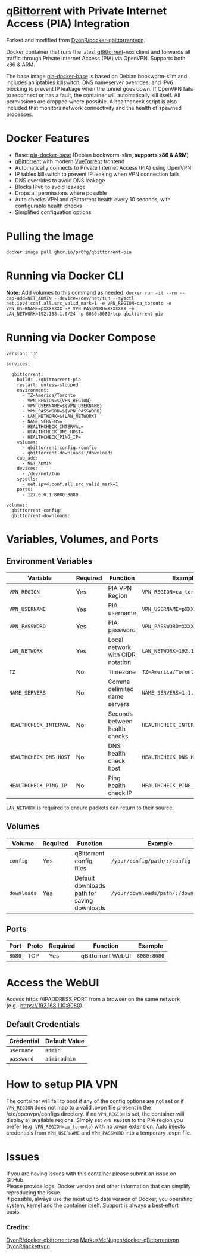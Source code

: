 # [qBittorrent](https://github.com/qbittorrent/qBittorrent) with Private Internet Access (PIA) Integration

Forked and modified from [DyonR/docker-qbittorrentvpn](https://github.com/DyonR/docker-qbittorrentvpn).

Docker container that runs the latest [qBittorrent](https://github.com/qbittorrent/qBittorrent)-nox client and forwards all traffic through Private Internet Access (PIA) via OpenVPN. Supports both x86 & ARM.

The base image [pia-docker-base](https://github.com/pr0fg/pia-docker-base) is based on Debian bookworm-slim and includes an iptables killswitch, DNS nameserver overrides, and IPv6 blocking to prevent IP leakage when the tunnel goes down. If OpenVPN fails to reconnect or has a fault, the container will automatically kill itself. All permissions are dropped where possible. A healthcheck script is also included that monitors network connectivity and the health of spawned processes.  

# Docker Features
* Base: [pia-docker-base](https://github.com/pr0fg/pia-docker-base) (Debian bookworm-slim, **supports x86 & ARM**)
* [qBittorrent](https://github.com/qbittorrent/qBittorrent) with modern [VueTorrent](https://github.com/WDaan/VueTorrent) frontend
* Automatically connects to Private Internet Access (PIA) using OpenVPN
* IP tables killswitch to prevent IP leaking when VPN connection fails
* DNS overrides to avoid DNS leakage
* Blocks IPv6 to avoid leakage
* Drops all permissions where possible
* Auto checks VPN and qBittorrent health every 10 seconds, with configurable health checks
* Simplified configuation options

# Pulling the Image
`docker image pull ghcr.io/pr0fg/qbittorrent-pia`

# Running via Docker CLI
**Note:** Add volumes to this command as needed.
`docker run -it --rm --cap-add=NET_ADMIN --device=/dev/net/tun --sysctl net.ipv4.conf.all.src_valid_mark=1 -e VPN_REGION=ca_toronto -e VPN_USERNAME=pXXXXXXX -e VPN_PASSWORD=XXXXXXX -e LAN_NETWORK=192.168.1.0/24 -p 8080:8080/tcp qbittorrent-pia`

# Running via Docker Compose
```
version: '3'

services:

  qbittorrent:
    build: ./qbittorrent-pia
    restart: unless-stopped
    environment:
      - TZ=America/Toronto
      - VPN_REGION=${VPN_REGION}
      - VPN_USERNAME=${VPN_USERNAME}
      - VPN_PASSWORD=${VPN_PASSWORD}
      - LAN_NETWORK=${LAN_NETWORK}
      - NAME_SERVERS=
      - HEALTHCHECK_INTERVAL=
      - HEALTHCHECK_DNS_HOST=
      - HEALTHCHECK_PING_IP=
    volumes:
      - qbittorrent-config:/config
      - qbittorrent-downloads:/downloads
    cap_add:
      - NET_ADMIN
    devices:
      - /dev/net/tun
    sysctls:
      - net.ipv4.conf.all.src_valid_mark=1
    ports:
      - 127.0.0.1:8080:8080

volumes:
  qbittorrent-config:
  qbittorrent-downloads:
```

# Variables, Volumes, and Ports
## Environment Variables
| Variable | Required | Function | Example | Default |
|----------|----------|----------|---------|---------|
|`VPN_REGION`| Yes | PIA VPN Region | `VPN_REGION=ca_toronto`||
|`VPN_USERNAME`| Yes | PIA username | `VPN_USERNAME=pXXXXXX`||
|`VPN_PASSWORD`| Yes | PIA password | `VPN_PASSWORD=XXXXXXX`||
|`LAN_NETWORK`| Yes | Local network with CIDR notation | `LAN_NETWORK=192.168.1.0/24`||
|`TZ`| No | Timezone |`TZ=America/Toronto`| System default |
|`NAME_SERVERS`| No | Comma delimited name servers |`NAME_SERVERS=1.1.1.1,1.0.0.1`| 1.1.1.1,8.8.8.8,1.0.0.1,8.8.4.4 |
|`HEALTHCHECK_INTERVAL`| No | Seconds between health checks |`HEALTHCHECK_INTERVAL=30`| 10 seconds |
|`HEALTHCHECK_DNS_HOST`| No | DNS health check host |`HEALTHCHECK_DNS_HOST=abc.com`| google.com |
|`HEALTHCHECK_PING_IP`| No | Ping health check IP |`HEALTHCHECK_PING_IP=1.2.3.4`| 8.8.8.8 |

`LAN_NETWORK` is required to ensure packets can return to their source.

## Volumes
| Volume | Required | Function | Example |
|----------|----------|----------|----------|
| `config` | Yes | qBittorrent config files | `/your/config/path/:/config`|
| `downloads` | Yes | Default downloads path for saving downloads | `/your/downloads/path/:/downloads`|

## Ports
| Port | Proto | Required | Function | Example |
|----------|----------|----------|----------|----------|
| `8080` | TCP | Yes | qBittorrent WebUI | `8080:8080`|

# Access the WebUI
Access https://IPADDRESS:PORT from a browser on the same network (e.g.: https://192.168.1.10:8080).

## Default Credentials
| Credential | Default Value |
|----------|----------|
|`username`| `admin` |
|`password`| `adminadmin` |

# How to setup PIA VPN
The container will fail to boot if any of the config options are not set or if `VPN_REGION` does not map to a valid .ovpn file present in the /etc/openvpn/configs directory. If no `VPN_REGION` is set, the container will display all available regions. Simply set `VPN_REGION` to the PIA region you prefer (e.g. `VPN_REGION=ca_toronto`) with no .ovpn extension. Auto injects credentials from `VPN_USERNAME` and `VPN_PASSWORD` into a temporary .ovpn file.

# Issues
If you are having issues with this container please submit an issue on GitHub.  
Please provide logs, Docker version and other information that can simplify reproducing the issue.  
If possible, always use the most up to date version of Docker, you operating system, kernel and the container itself. Support is always a best-effort basis.

### Credits:
[DyonR/docker-qbittorrentvpn](https://github.com/DyonR/docker-qbittorrentvpn)
[MarkusMcNugen/docker-qBittorrentvpn](https://github.com/MarkusMcNugen/docker-qBittorrentvpn)  
[DyonR/jackettvpn](https://github.com/DyonR/jackettvpn)  
